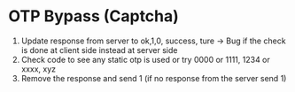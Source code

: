 # OTP Bypass (Captcha)

1. Update response from server to ok,1,0, success, ture -> Bug if the check is done at client side instead at server side
2. Check code to see any static otp is used or try 0000 or 1111, 1234 or xxxx, xyz
3. Remove the response and send 1 (if no response from the server send 1)